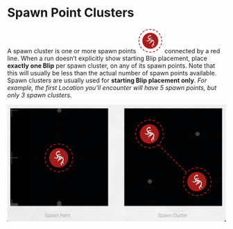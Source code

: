 # Spawn Point Clusters

A spawn cluster is one or more spawn points ![Spawn Point Icon](svg/icon-spawn-point.svg) connected by a red line. When a run doesn’t
explicitly show starting Blip placement, place **exactly one Blip** per spawn cluster, on any of
its spawn points. Note that this will usually be less than the actual number of spawn points
available. Spawn clusters are usually used for **starting Blip placement only**. *For example, the
first Location you’ll encounter will have 5 spawn points, but only 3 spawn clusters.*

![Spawn Point and Spawn Cluster](img/spawn-point-clusters.png)